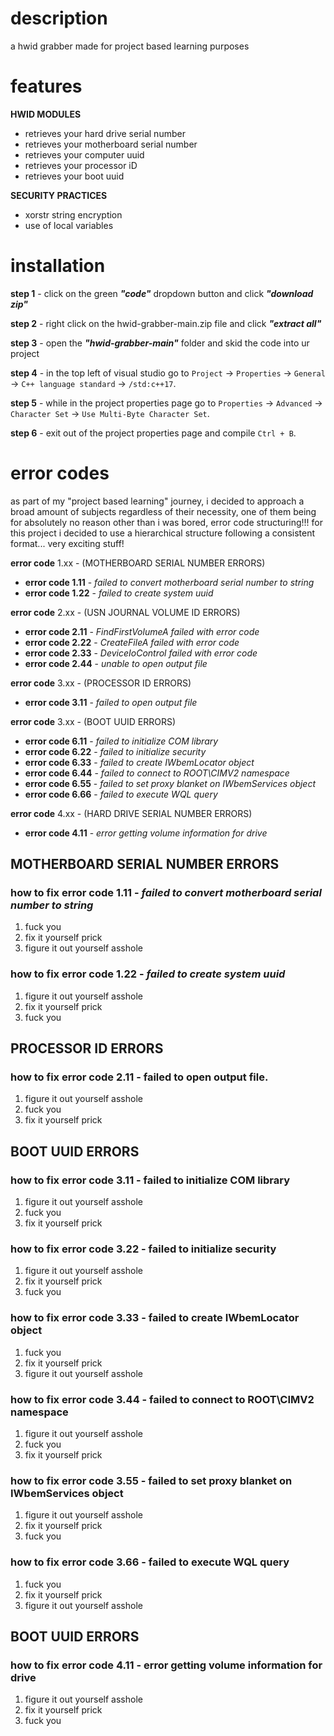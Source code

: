# description

a hwid grabber made for project based learning purposes

# features

**HWID MODULES**
* retrieves your hard drive serial number
* retrieves your motherboard serial number
* retrieves your computer uuid
* retrieves your processor iD 
* retrieves your boot uuid

**SECURITY PRACTICES**
* xorstr string encryption
* use of local variables

# installation

**step 1** - click on the green ***"code"*** dropdown button and click ***"download zip"***

**step 2** - right click on the hwid-grabber-main.zip file and click ***"extract all"***

**step 3** - open the ***"hwid-grabber-main"*** folder and skid the code into ur project

**step 4** - in the top left of visual studio go to `Project` -> `Properties` -> `General` -> `C++ language standard` -> `/std:c++17`.

**step 5** - while in the project properties page go to `Properties` -> `Advanced` -> `Character Set` -> `Use Multi-Byte Character Set`.

**step 6** - exit out of the project properties page and compile `Ctrl + B`.

# error codes

as part of my "project based learning" journey, i decided to approach a broad amount of subjects regardless of their necessity, one of them being for absolutely no reason other than i was bored, error code structuring!!! for this project i decided to use a hierarchical structure following a consistent format... very exciting stuff!

**error code** 1.xx - (MOTHERBOARD SERIAL NUMBER ERRORS)
   * **error code 1.11** - _failed to convert motherboard serial number to string_
   * **error code 1.22** - _failed to create system uuid_

**error code** 2.xx - (USN JOURNAL VOLUME ID ERRORS)
   * **error code 2.11** - _FindFirstVolumeA failed with error code_
   * **error code 2.22** - _CreateFileA failed with error code_
   * **error code 2.33** - _DeviceIoControl failed with error code_
   * **error code 2.44** - _unable to open output file_

**error code** 3.xx - (PROCESSOR ID ERRORS)
   * **error code 3.11** - _failed to open output file_

**error code** 3.xx - (BOOT UUID ERRORS)
   * **error code 6.11** - _failed to initialize COM library_
   * **error code 6.22** - _failed to initialize security_
   * **error code 6.33** - _failed to create IWbemLocator object_
   * **error code 6.44** - _failed to connect to ROOT\\CIMV2 namespace_
   * **error code 6.55** - _failed to set proxy blanket on IWbemServices object_
   * **error code 6.66** - _failed to execute WQL query_

**error code** 4.xx - (HARD DRIVE SERIAL NUMBER ERRORS)
  * **error code 4.11** - _error getting volume information for drive_

## MOTHERBOARD SERIAL NUMBER ERRORS
  ### how to fix error code 1.11 -  _failed to convert motherboard serial number to string_

1. fuck you
2. fix it yourself prick
3. figure it out yourself asshole

  ### how to fix error code 1.22 - _failed to create system uuid_

1. figure it out yourself asshole
2. fix it yourself prick
3. fuck you

## PROCESSOR ID ERRORS
  ### how to fix error code 2.11 - failed to open output file.

1. figure it out yourself asshole
2. fuck you
3. fix it yourself prick

## BOOT UUID ERRORS
  ### how to fix error code 3.11 - failed to initialize COM library

1. figure it out yourself asshole
2. fuck you
3. fix it yourself prick

  ### how to fix error code 3.22 - failed to initialize security

1. figure it out yourself asshole
2. fix it yourself prick
3. fuck you

  ### how to fix error code 3.33 -  failed to create IWbemLocator object

1. fuck you
2. fix it yourself prick
3. figure it out yourself asshole

  ### how to fix error code 3.44 - failed to connect to ROOT\\CIMV2 namespace

1. figure it out yourself asshole
2. fuck you
3. fix it yourself prick


  ### how to fix error code 3.55 -  failed to set proxy blanket on IWbemServices object
1. figure it out yourself asshole
2. fix it yourself prick
3. fuck you

  ### how to fix error code 3.66 - failed to execute WQL query
1. fuck you
2. fix it yourself prick
3. figure it out yourself asshole

## BOOT UUID ERRORS
  ### how to fix error code 4.11 - error getting volume information for drive

1. figure it out yourself asshole
2. fix it yourself prick
3. fuck you
